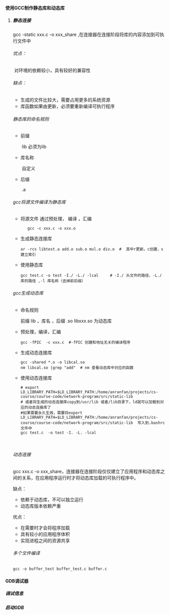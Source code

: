 #### 使用GCC制作静态库和动态库

1. ##### 静态连接

   gcc  -static  xxx.c -o xxx_share   ,在连接器在连接阶段将库的内容添加到可执行文件中

   ###### 优点：

   ​	对环境的依赖较小，具有较好的兼容性

   ###### 缺点：

   - 生成的文件比较大，需要占用更多的系统资源
   - 库函数如果由更新，必须要重新编译可执行程序

   ###### 静态库的命名规则

   - 前缀

     ​	lib  必须为lib

   - 库名称

     ​    自定义

   - 后缀

     ​	.a    

   ###### gcc将源文件编译为静态库

   - 将源文件 通过预处理， 编译 ，汇编 

     ```shell
     	gcc -c xxx.c -o xxx.o
     ```

     

   - 生成静态连接库

     ```shell
     ar -rcs libtest.a add.o sub.o mul.o div.o  #  其中r更新，c创建，s建立索引
     ```

   - 使用静态库

     ```shell
     gcc test.c -o test -I./ -L./ -lcal     # -I./ 头文件的路径，-L./ 库的路径 ,-l 库名称（去掉前后缀） 
     ```

     

   ###### gcc生成动态库

   - 命名规则

     前缀 lib ，库名 ，后缀 .so   libxxx.so 为动态库

   - 预处理，编译，汇编

     ```shell
     gcc -fPIC  -c xxx.c  #-fPIC 创建和地址无关的编译程序
     ```

   - 生成动态连接库

     ```shell
     gcc -shared *.o -o libcal.so
     nm libcal.so |grep "add"  # nm 查看动态库中对应的函数
     ```

   - 使用动态连接库

     ```shell
     # export LD_LIBRARY_PATH=$LD_LIBRARY_PATH:/home/anranfan/projects/cs-course/course-code/network-program/src/static-lib 
     # 或者将生成的动态连接库copy到/usr/lib 或者/lib目录下，ld就可以加载到对应的动态连接库了
     #如果需要永久生效，需要将export LD_LIBRARY_PATH=$LD_LIBRARY_PATH:/home/anranfan/projects/cs-course/course-code/network-program/src/static-lib  写入到.bashrc文件中
     gcc test.c  -o test -I. -L. -lcal
     ```

     ​	 

   ###### 动态连接

   gcc xxx.c -o xxx_share，连接器在连接阶段仅仅建立了应用程序和动态库之间的关系，在应用程序运行时才将动态库加载的可执行程序中。

   缺点：

   - 依赖于动态库，不可以独立运行
   - 动态库版本依赖严重

   优点：

   - 在需要时才会将程序加载
   - 具有较小的应用程序体积
   - 实现进程之间的资源共享

   ###### 多个文件编译

   ```shell
   gcc -o buffer_test buffer_test.c buffer.c   
   ```

   

#### GDB调试器

##### 调试信息

##### 启动GDB

